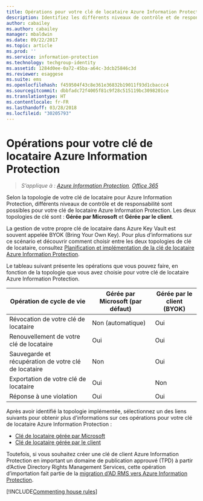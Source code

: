 ```yaml
---
title: Opérations pour votre clé de locataire Azure Information Protection
description: Identifiez les différents niveaux de contrôle et de responsabilité associés à votre clé de locataire Azure Information Protection.
author: cabailey
ms.author: cabailey
manager: mbaldwin
ms.date: 09/22/2017
ms.topic: article
ms.prod: ''
ms.service: information-protection
ms.technology: techgroup-identity
ms.assetid: 1284d0ee-0a72-45ba-a64c-3dcb25846c3d
ms.reviewer: esaggese
ms.suite: ems
ms.openlocfilehash: f459504f43c8e361e36832b19011f93d1cbaccc4
ms.sourcegitcommit: dbbfadc72f4005f81c9f28c515119bc3098201ce
ms.translationtype: HT
ms.contentlocale: fr-FR
ms.lasthandoff: 03/28/2018
ms.locfileid: "30205793"
---
```

# <a name="operations-for-your-azure-information-protection-tenant-key"></a>Opérations pour votre clé de locataire Azure Information Protection

>*S’applique à : [Azure Information Protection](https://azure.microsoft.com/pricing/details/information-protection), [Office 365](http://download.microsoft.com/download/E/C/F/ECF42E71-4EC0-48FF-AA00-577AC14D5B5C/Azure_Information_Protection_licensing_datasheet_EN-US.pdf)*

Selon la topologie de votre clé de locataire pour Azure Information Protection, différents niveaux de contrôle et de responsabilité sont possibles pour votre clé de locataire Azure Information Protection. Les deux topologies de clé sont : **Gérée par Microsoft** et **Gérée par le client**.

La gestion de votre propre clé de locataire dans Azure Key Vault est souvent appelée BYOK (Bring Your Own Key). Pour plus d’informations sur ce scénario et découvrir comment choisir entre les deux topologies de clé de locataire, consultez [Planification et implémentation de la clé de locataire Azure Information Protection](../plan-design/plan-implement-tenant-key.md).

Le tableau suivant présente les opérations que vous pouvez faire, en fonction de la topologie que vous avez choisie pour votre clé de locataire Azure Information Protection.

|Opération de cycle de vie|Gérée par Microsoft (par défaut)|Gérée par le client (BYOK)|
|-----------------------|-------------------------------|---------------------------|
|Révocation de votre clé de locataire|Non (automatique)|Oui|
|Renouvellement de votre clé de locataire|Oui|Oui|
|Sauvegarde et récupération de votre clé de locataire|Non|Oui|
|Exportation de votre clé de locataire|Oui|Non|
|Réponse à une violation|Oui|Oui|

Après avoir identifié la topologie implémentée, sélectionnez un des liens suivants pour obtenir plus d’informations sur ces opérations pour votre clé de locataire Azure Information Protection :

- [Clé de locataire gérée par Microsoft](operations-microsoft-managed-tenant-key.md)
- [Clé de locataire gérée par le client](operations-customer-managed-tenant-key.md)

Toutefois, si vous souhaitez créer une clé de client Azure Information Protection en important un domaine de publication approuvé (TPD) à partir d’Active Directory Rights Management Services, cette opération d’importation fait partie de la [migration d’AD RMS vers Azure Information Protection](../plan-design/migrate-from-ad-rms-to-azure-rms.md).  

[!INCLUDE[Commenting house rules](../includes/houserules.md)]
